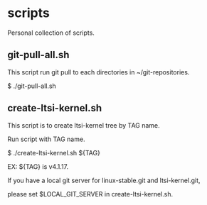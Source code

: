 # scripts
Personal collection of scripts.

git-pull-all.sh
---------------

This script run git pull to each directories in ~/git-repositories.

 $ ./git-pull-all.sh

create-ltsi-kernel.sh
---------------------

This script is to create ltsi-kernel tree by TAG name.

Run script with TAG name.

 $ ./create-ltsi-kernel.sh ${TAG}

EX: ${TAG} is v4.1.17.

If you have a local git server for linux-stable.git and ltsi-kernel.git,

please set $LOCAL_GIT_SERVER in create-ltsi-kernel.sh.

